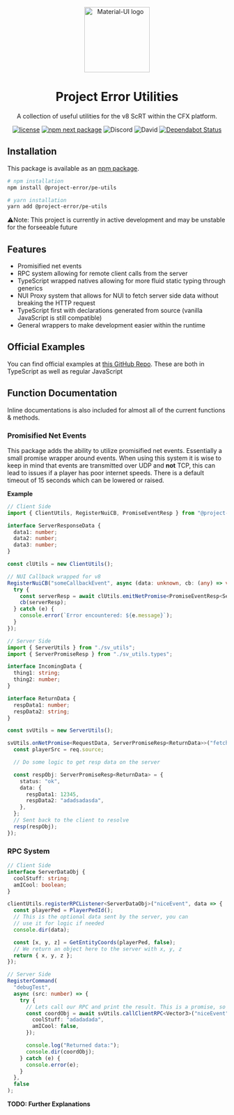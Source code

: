 <p align="center">
  <a href="https://projecterror.dev/" rel="noopener" target="_blank"><img width="150" src="https://i.tasoagc.dev/c1pD" alt="Material-UI logo"></a></p>
</p>
<h1 align="center">Project Error Utilities</h1>

<div align="center">
A collection of useful utilities for the v8 ScRT within the CFX platform.
</div>

<div align="center">

[![license](https://img.shields.io/badge/license-MIT-blue.svg)](https://github.com/project-error/pe-utils/master/LICENSE)
[![npm next package](https://img.shields.io/npm/v/@project-error/pe-utils/latest.svg)](https://www.npmjs.com/package/@project-error/pe-utils)
![Discord](https://img.shields.io/discord/791854454760013827?label=Our%20Discord)
![David](https://img.shields.io/david/project-error/pe-utils)
[![Dependabot Status](https://api.dependabot.com/badges/status?host=github&repo=project-error/pe-utils)](https://dependabot.com)

</div>

## Installation

This package is available as an [npm package](https://www.npmjs.com/package/@project-error/pe-utils).

```sh
# npm installation
npm install @project-error/pe-utils

# yarn installation
yarn add @project-error/pe-utils
```

⚠️Note: This project is currently in active development and may be unstable for the forseeable
future

## Features

- Promisified net events
- RPC system allowing for remote client calls from the server
- TypeScript wrapped natives allowing for more fluid static typing through generics
- NUI Proxy system that allows for NUI to fetch server side data without breaking the HTTP
  request
- TypeScript first with declarations generated from source (vanilla JavaScript is still compatible)
- General wrappers to make development easier within the runtime

## Official Examples

You can find official examples at [this GitHub Repo](https://github.com/project-error/pe-utils-examples). These
are both in TypeScript as well as regular JavaScript

## Function Documentation

Inline documentations is also included for almost all of the current functions
& methods.

### Promisified Net Events

This package adds the ability to utilize promisified net events. Essentially a small promise
wrapper around events. When using this system it is wise to keep in mind that events
are transmitted over UDP and **not** TCP, this can lead to issues if a player has
poor internet speeds. There is a default timeout of 15 seconds which can be lowered or
raised.

**Example**

```ts
// Client Side
import { ClientUtils, RegisterNuiCB, PromiseEventResp } from "@project-error/pe-utils";

interface ServerResponseData {
  data1: number;
  data2: number;
  data3: number;
}

const clUtils = new ClientUtils();

// NUI Callback wrapped for v8
RegisterNuiCB("someCallbackEvent", async (data: unknown, cb: (any) => void) => {
  try {
    const serverResp = await clUtils.emitNetPromise<PromiseEventResp<ServerResponseData>>("fetchEvent");
    cb(serverResp);
  } catch (e) {
    console.error(`Error encountered: ${e.message}`);
  }
});
```

```ts
// Server Side
import { ServerUtils } from "./sv_utils";
import { ServerPromiseResp } from "./sv_utils.types";

interface IncomingData {
  thing1: string;
  thing2: number;
}

interface ReturnData {
  respData1: number;
  respData2: string;
}

const svUtils = new ServerUtils();

svUtils.onNetPromise<RequestData, ServerPromiseResp<ReturnData>>("fetchEvent", (req, resp) => {
  const playerSrc = req.source;

  // Do some logic to get resp data on the server

  const respObj: ServerPromiseResp<ReturnData> = {
    status: "ok",
    data: {
      respData1: 12345,
      respData2: "adadsadasda",
    },
  };
  // Sent back to the client to resolve
  resp(respObj);
});
```

### RPC System

```ts
// Client Side
interface ServerDataObj {
  coolStuff: string;
  amICool: boolean;
}

clientUtils.registerRPCListener<ServerDataObj>("niceEvent", data => {
  const playerPed = PlayerPedId();
  // This is the optional data sent by the server, you can
  // use it for logic if needed
  console.dir(data);

  const [x, y, z] = GetEntityCoords(playerPed, false);
  // We return an object here to the server with x, y, z
  return { x, y, z };
});
```

```ts
// Server Side
RegisterCommand(
  "debugTest",
  async (src: number) => {
    try {
      // Lets call our RPC and print the result. This is a promise, so we must await
      const coordObj = await svUtils.callClientRPC<Vector3>("niceEvent", src, {
        coolStuff: "adadadada",
        amICool: false,
      });

      console.log("Returned data:");
      console.dir(coordObj);
    } catch (e) {
      console.error(e);
    }
  },
  false
);
```

**TODO: Further Explanations**
